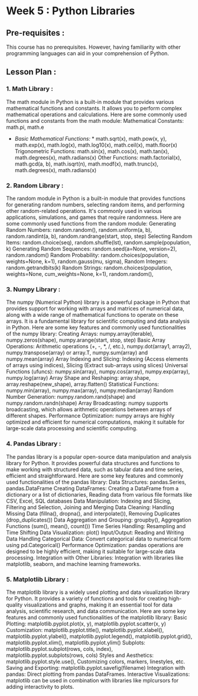 # Week 5 : Python Libraries

## Pre-requisites :

This course has no prerequisites. However, having familiarity with other programming languages can aid in your comprehension of Python.
## Lesson Plan :
### 1.	Math Library :
The math module in Python is a built-in module that provides various mathematical functions and constants. It allows you to perform complex mathematical operations and calculations. Here are some commonly used functions and constants from the math module:
Mathematical Constants: math.pi, math.e
* *Basic Mathematical Functions:* * math.sqrt(x), math.pow(x, y), math.exp(x), math.log(x), math.log10(x), math.ceil(x), math.floor(x)
Trigonometric Functions: math.sin(x), math.cos(x), math.tan(x), math.degrees(x), math.radians(x)
Other Functions: math.factorial(x), math.gcd(a, b), math.isqrt(n), math.modf(x), math.trunc(x), math.degrees(x), math.radians(x)

### 2.	Random Library :
The random module in Python is a built-in module that provides functions for generating random numbers, selecting random items, and performing other random-related operations. It's commonly used in various applications, simulations, and games that require randomness. Here are some commonly used functions from the random module:
Generating Random Numbers: random.random(), random.uniform(a, b), random.randint(a, b), random.randrange(start, stop, step)
Selecting Random Items: random.choice(seq), random.shuffle(lst), random.sample(population, k)
Generating Random Sequences: random.seed(a=None, version=2), random.random()
Random Probability: random.choices(population, weights=None, k=1), random.gauss(mu, sigma), 
Random Integers: random.getrandbits(k)
Random Strings: random.choices(population, weights=None, cum_weights=None, k=1), random.random(), 

### 3.	Numpy Library :
The numpy (Numerical Python) library is a powerful package in Python that provides support for working with arrays and matrices of numerical data, along with a wide range of mathematical functions to operate on these arrays. It is a fundamental library for scientific computing and data analysis in Python. Here are some key features and commonly used functionalities of the numpy library:
Creating Arrays: numpy.array(iterable), numpy.zeros(shape), numpy.arange(start, stop, step)
Basic Array Operations: Arithmetic operations (+, -, *, /, etc.), numpy.dot(array1, array2), numpy.transpose(array) or array.T, numpy.sum(array) and numpy.mean(array)
Array Indexing and Slicing: Indexing (Access elements of arrays using indices), Slicing (Extract sub-arrays using slices)
Universal Functions (ufuncs): numpy.sin(array), numpy.cos(array), numpy.exp(array), numpy.log(array)
Array Shape and Reshaping: array.shape, array.reshape(new_shape), array.flatten()
Statistical Functions: numpy.min(array), numpy.max(array), numpy.median(array)
Random Number Generation: numpy.random.rand(shape) and numpy.random.randn(shape)
Array Broadcasting: numpy supports broadcasting, which allows arithmetic operations between arrays of different shapes.
Performance Optimization: numpy arrays are highly optimized and efficient for numerical computations, making it suitable for large-scale data processing and scientific computing.

### 4.	Pandas Library :
The pandas library is a popular open-source data manipulation and analysis library for Python. It provides powerful data structures and functions to make working with structured data, such as tabular data and time series, efficient and straightforward. Here are some key features and commonly used functionalities of the pandas library:
Data Structures: pandas.Series, pandas.DataFrame
Creating DataFrames: Creating a DataFrame from a dictionary or a list of dictionaries, Reading data from various file formats like CSV, Excel, SQL databases
Data Manipulation: Indexing and Slicing, Filtering and Selection, Joining and Merging
Data Cleaning: Handling Missing Data (fillna(), dropna(), and interpolate()), Removing Duplicates (drop_duplicates())
Data Aggregation and Grouping: groupby(), Aggregation Functions (sum(), mean(), count())
Time Series Handling: Resampling and Time Shifting
Data Visualization: plot()
Input/Output: Reading and Writing Data
Handling Categorical Data: Convert categorical data to numerical form using pd.Categorical()
Performance Optimization: pandas operations are designed to be highly efficient, making it suitable for large-scale data processing.
Integration with Other Libraries: Integration with libraries like matplotlib, seaborn, and machine learning frameworks.

### 5.	Matplotlib Library :
The matplotlib library is a widely used plotting and data visualization library for Python. It provides a variety of functions and tools for creating high-quality visualizations and graphs, making it an essential tool for data analysis, scientific research, and data communication. Here are some key features and commonly used functionalities of the matplotlib library:
Basic Plotting: matplotlib.pyplot.plot(x, y), matplotlib.pyplot.scatter(x, y)
Customization: matplotlib.pyplot.title(), matplotlib.pyplot.xlabel(), matplotlib.pyplot.ylabel(), matplotlib.pyplot.legend(), matplotlib.pyplot.grid(), matplotlib.pyplot.xlim(), matplotlib.pyplot.ylim()
Subplots: matplotlib.pyplot.subplot(rows, cols, index), matplotlib.pyplot.subplots(rows, cols)
Styles and Aesthetics: matplotlib.pyplot.style.use(), Customizing colors, markers, linestyles, etc.
Saving and Exporting: matplotlib.pyplot.savefig(filename)
Integration with pandas: Direct plotting from pandas DataFrames.
Interactive Visualizations: matplotlib can be used in combination with libraries like mplcursors for adding interactivity to plots.
